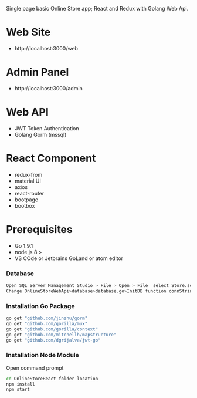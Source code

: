 Single page basic Online Store app; React and Redux with Golang Web Api.

# Web Site
- http://localhost:3000/web

# Admin Panel
- http://localhost:3000/admin

# Web API
- JWT Token Authentication
- Golang Gorm (mssql)

# React Component
  - redux-from
  - material UI
  - axios
  - react-router
  - bootpage
  - bootbox

# Prerequisites
  
  - Go 1.9.1
  - node.js 8 >
  - VS COde or Jetbrains GoLand or atom editor

### Database
```sh
Open SQL Server Management Studio > File > Open > File  select Store.sql and execute
Change OnlineStoreWebApi>database>database.go>InitDB function connString variable change Data Source your server name
```

### Installation Go Package
```sh
go get "github.com/jinzhu/gorm"
go get "github.com/gorilla/mux"
go get "github.com/gorilla/context"
go get "github.com/mitchellh/mapstructure"
go get "github.com/dgrijalva/jwt-go"

```

### Installation Node Module

Open command prompt

```sh
cd OnlineStoreReact folder location
npm install 
npm start
```
